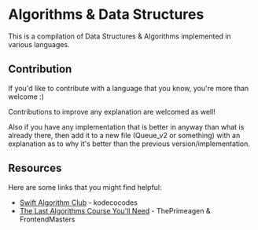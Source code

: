 # Algorithms &amp; Data Structures

This is a compilation of Data Structures & Algorithms implemented in various languages.

## Contribution

If you'd like to contribute with a language that you know, you're more than welcome :)

Contributions to improve any explanation are welcomed as well!

Also if you have any implementation that is better in anyway than what is already there, then add it to a new file (Queue_v2 or something) with an explanation as to why it's better than the previous version/implementation.

## Resources

Here are some links that you might find helpful:

- [Swift Algorithm Club](https://github.com/kodecocodes/swift-algorithm-club) - kodecocodes
- [The Last Algorithms Course You'll Need](https://frontendmasters.com/courses/algorithms/) - ThePrimeagen & FrontendMasters
